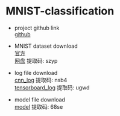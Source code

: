 # MNIST-classification

+ project github link<br>
      [github](https://github.com/pantaleoo/MNIST-classification)

+ MNIST dataset download<br>
      [官方](http://yann.lecun.com/exdb/mnist/)<br>
      [网盘](https://pan.baidu.com/s/1_8jdx_z3qDMqwODcppbxjw)   提取码: szyp

+ log file download<br>
      [cnn_log](https://pan.baidu.com/s/1AuVShxPWG7SWOqmH96kFQQ)    提取码: nsb4<br>
      [tensorboard_log](https://pan.baidu.com/s/1iteZeoZHcXUCNZAuG-dpjQ)    提取码: ugwd

+ model file download<br>
      [model](https://pan.baidu.com/s/195sG8jNqSh6qlrptl86sYQ)    提取码: 68se
